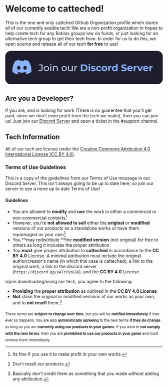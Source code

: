 # Welcome to catteched!
This is the one and only cattched Github Organization profile which stores all of our currently avaible tech! 
We are a non-profit organization in hopes to help create tech for any Roblox groups low on funds, or just looking for an alternaitve tech group to get their tech from.
In order for us to do this, we open source and release all of our tech **for free** to use!

[<img src="./discord_join_button.svg" />](https://discord.gg/yATrVSnGSK)

## Are you a Developer?
If you are, and is looking for work (There is no guarentee that you'll get paid, since we don't even profit from the tech we make), then you can join us!
Just join our [Discord Server](https://discord.gg/yATrVSnGSK) and open a ticket in the #support channel.

## Tech Information
All of our tech are license under the [Creative Commons Attribution 4.0 International License (CC BY 4.0)](https://creativecommons.org/licenses/by/4.0/).

### Terms of Use Guidelines
This is a copy of the guidelines from our Terms of Use message in our Discord Server. This isn't always going to be up to date here, so join our server to see a more up to date Terms of Use!

#### Guidelines
- You are allowed to **modify** and **use** the work in either a commercial or non-commercial contexts[^1]
- However, you're **not allowed to sell** either the **original** or **modified** versions of our products as a standalone works or have them repackaged as your own[^2]
- You **may redistribute **the **modified version** (not original) for free to others as long it includes the proper attribution.
- You **must** give proper attribution to **catteched** in accordance to the **CC BY 4.0** License. A minimal attribution must include the original author/creator's name (in which this case is catteched), a link to the original work, a link to the discord server (`https://discord.gg/yATrVSnGSK`), and the **CC BY 4.0** License.

Upon downloading/using our tech, you agree to the following:
- **Providing** the **proper attribution** as outlined in the **CC BY 4.0 License**
- **Not** claim the original or modified versions of our works as your own, and to **not resell** them.[^3]

<sub>These terms are **subject to change over time**, but you will be **notified immediately** if that ever so happens. You are also **automatically agreeing** to the new terms **if they do change** as long as you are **currently using our products in your games**. If you wish to **not comply with the new terms**, then you are **prohibited to use our products in your game** and must remove them immediately.</sub>

[^1]: Its fine if you use it to make profit in your own works.
[^2]: Don't resell our products.
[^3]: Basically don't credit them as something that you made without adding any attribution.
